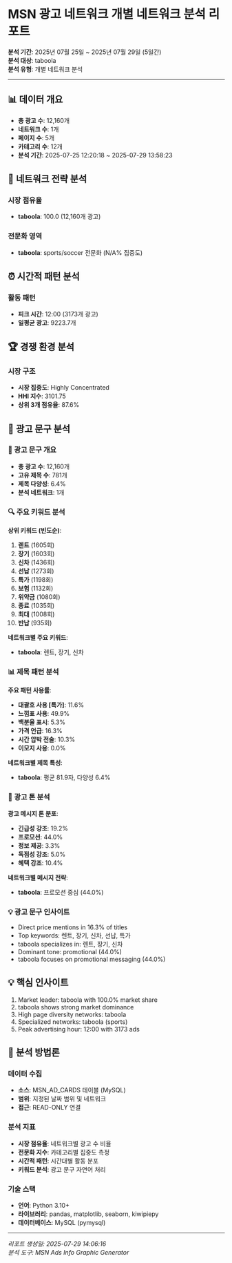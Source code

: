 # MSN 광고 네트워크 개별 네트워크 분석 리포트

**분석 기간**: 2025년 07월 25일 ~ 2025년 07월 29일 (5일간)  
**분석 대상**: taboola  
**분석 유형**: 개별 네트워크 분석  

---

## 📊 데이터 개요

- **총 광고 수**: 12,160개
- **네트워크 수**: 1개  
- **페이지 수**: 5개
- **카테고리 수**: 12개
- **분석 기간**: 2025-07-25 12:20:18 ~ 2025-07-29 13:58:23

## 🎯 네트워크 전략 분석

### 시장 점유율
- **taboola**: 100.0 (12,160개 광고)

### 전문화 영역
- **taboola**: sports/soccer 전문화 (N/A% 집중도)

## ⏰ 시간적 패턴 분석

### 활동 패턴
- **피크 시간**: 12:00 (3173개 광고)
- **일평균 광고**: 9223.7개

## 🏆 경쟁 환경 분석

### 시장 구조
- **시장 집중도**: Highly Concentrated
- **HHI 지수**: 3101.75
- **상위 3개 점유율**: 87.6%

## 📝 광고 문구 분석

### 📝 광고 문구 개요

- **총 광고 수**: 12,160개
- **고유 제목 수**: 781개
- **제목 다양성**: 6.4%
- **분석 네트워크**: 1개

### 🔍 주요 키워드 분석

**상위 키워드 (빈도순)**:
1. **렌트** (1605회)
2. **장기** (1603회)
3. **신차** (1436회)
4. **선납** (1273회)
5. **특가** (1198회)
6. **보험** (1132회)
7. **위약금** (1080회)
8. **종료** (1035회)
9. **최대** (1008회)
10. **반납** (935회)

**네트워크별 주요 키워드**:
- **taboola**: 렌트, 장기, 신차

### 📊 제목 패턴 분석

**주요 패턴 사용률**:
- **대괄호 사용 [특가]**: 11.6%
- **느낌표 사용**: 49.9%
- **백분율 표시**: 5.3%
- **가격 언급**: 16.3%
- **시간 압박 전술**: 10.3%
- **이모지 사용**: 0.0%

**네트워크별 제목 특성**:
- **taboola**: 평균 81.9자, 다양성 6.4%

### 🎯 광고 톤 분석

**광고 메시지 톤 분포**:
- **긴급성 강조**: 19.2%
- **프로모션**: 44.0%
- **정보 제공**: 3.3%
- **독점성 강조**: 5.0%
- **혜택 강조**: 10.4%

**네트워크별 메시지 전략**:
- **taboola**: 프로모션 중심 (44.0%)

### 💡 광고 문구 인사이트

- Direct price mentions in 16.3% of titles
- Top keywords: 렌트, 장기, 신차, 선납, 특가
- taboola specializes in: 렌트, 장기, 신차
- Dominant tone: promotional (44.0%)
- taboola focuses on promotional messaging (44.0%)

## 💡 핵심 인사이트

1. Market leader: taboola with 100.0% market share
2. taboola shows strong market dominance
3. High page diversity networks: taboola
4. Specialized networks: taboola (sports)
5. Peak advertising hour: 12:00 with 3173 ads

## 🔬 분석 방법론

### 데이터 수집
- **소스**: MSN_AD_CARDS 테이블 (MySQL)
- **범위**: 지정된 날짜 범위 및 네트워크
- **접근**: READ-ONLY 연결

### 분석 지표
- **시장 점유율**: 네트워크별 광고 수 비율
- **전문화 지수**: 카테고리별 집중도 측정
- **시간적 패턴**: 시간대별 활동 분포
- **키워드 분석**: 광고 문구 자연어 처리

### 기술 스택
- **언어**: Python 3.10+
- **라이브러리**: pandas, matplotlib, seaborn, kiwipiepy
- **데이터베이스**: MySQL (pymysql)

---

*리포트 생성일: 2025-07-29 14:06:16*  
*분석 도구: MSN Ads Info Graphic Generator*  
